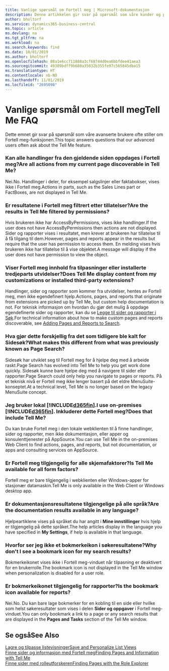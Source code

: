 ```yaml
---
title: Vanlige spørsmål om Fortell meg | Microsoft-dokumentasjon
description: Denne artikkelen gir svar på spørsmål som våre kunder og partnere ofte stiller om Fortell meg.
author: bholtorf
ms.service: dynamics365-business-central
ms.topic: article
ms.devlang: na
ms.tgt_pltfrm: na
ms.workload: na
ms.search.keywords: find
ms.date: 10/01/2019
ms.author: bholtorf
ms.openlocfilehash: 88a1e6cc711888a3cf68744d0ea6bbfdee41aea3
ms.sourcegitcommit: 49309bdff9b680a35032b355fe97c565845dba15
ms.translationtype: HT
ms.contentlocale: nb-NO
ms.lasthandoff: 11/01/2019
ms.locfileid: "2695098"
---
```

# <a name="tell-me-faq"></a><span data-ttu-id="85ae2-103">Vanlige spørsmål om Fortell meg</span><span class="sxs-lookup"><span data-stu-id="85ae2-103">Tell Me FAQ</span></span>
<span data-ttu-id="85ae2-104">Dette emnet gir svar på spørsmål som våre avanserte brukere ofte stiller om Fortell meg-funksjonen.</span><span class="sxs-lookup"><span data-stu-id="85ae2-104">This topic answers questions that our advanced users often ask about the Tell Me feature.</span></span>

### <a name="are-all-actions-from-my-current-page-discoverable-in-tell-me"></a><span data-ttu-id="85ae2-105">Kan alle handlinger fra den gjeldende siden oppdages i Fortell meg?</span><span class="sxs-lookup"><span data-stu-id="85ae2-105">Are all actions from my current page discoverable in Tell Me?</span></span>
<span data-ttu-id="85ae2-106">Nei.</span><span class="sxs-lookup"><span data-stu-id="85ae2-106">No.</span></span> <span data-ttu-id="85ae2-107">Handlinger i deler, for eksempel salgslinjer eller faktabokser, vises ikke i Fortell meg.</span><span class="sxs-lookup"><span data-stu-id="85ae2-107">Actions in parts, such as the Sales Lines part or FactBoxes, are not displayed in Tell Me.</span></span>

### <a name="are-the-results-in-tell-me-filtered-by-permissions"></a><span data-ttu-id="85ae2-108">Er resultatene i Fortell meg filtrert etter tillatelser?</span><span class="sxs-lookup"><span data-stu-id="85ae2-108">Are the results in Tell Me filtered by permissions?</span></span>
<span data-ttu-id="85ae2-109">Hvis brukeren ikke har AccessByPermissions, vises ikke handlinger.</span><span class="sxs-lookup"><span data-stu-id="85ae2-109">If the user does not have AccessByPermissions then actions are not displayed.</span></span> <span data-ttu-id="85ae2-110">Sider og rapporter vises i resultatet, men krever at brukeren har tillatelse til å få tilgang til dem.</span><span class="sxs-lookup"><span data-stu-id="85ae2-110">However, pages and reports appear in the results but require that the user has permission to access them.</span></span> <span data-ttu-id="85ae2-111">En melding vises hvis brukeren ikke har tillatelse til å vise objektet.</span><span class="sxs-lookup"><span data-stu-id="85ae2-111">A message will display if the user does not have permission to view the object.</span></span>

### <a name="does-tell-me-display-content-from-my-customizations-or-installed-third-party-extensions"></a><span data-ttu-id="85ae2-112">Viser Fortell meg innhold fra tilpasninger eller installerte tredjeparts utvidelser?</span><span class="sxs-lookup"><span data-stu-id="85ae2-112">Does Tell Me display content from my customizations or installed third-party extensions?</span></span>
<span data-ttu-id="85ae2-113">Handlinger, sider og rapporter som kommer fra utvidelser, hentes av Fortell meg, men ikke egendefinert hjelp.</span><span class="sxs-lookup"><span data-stu-id="85ae2-113">Actions, pages, and reports that originate from extensions are picked up by Tell Me, but custom help documentation is not.</span></span> <span data-ttu-id="85ae2-114">For teknisk informasjon om hvordan du gjør det mulig å oppdage egendefinerte sider og rapporter, kan du se [Legge til sider og rapporter i Søk](/dynamics365/business-central/dev-itpro/developer/devenv-al-menusuite-functionality).</span><span class="sxs-lookup"><span data-stu-id="85ae2-114">For technical information about how to make custom pages and reports discoverable, see [Adding Pages and Reports to Search](/dynamics365/business-central/dev-itpro/developer/devenv-al-menusuite-functionality).</span></span>

### <a name="what-makes-this-different-from-what-was-previously-known-as-page-search"></a><span data-ttu-id="85ae2-115">Hva gjør dette forskjellig fra det som tidligere ble kalt for Sidesøk?</span><span class="sxs-lookup"><span data-stu-id="85ae2-115">What makes this different from what was previously known as Page Search?</span></span>
<span data-ttu-id="85ae2-116">Sidesøk har utviklet seg til Fortell meg for å hjelpe deg med å arbeide raskt.</span><span class="sxs-lookup"><span data-stu-id="85ae2-116">Page Search has evolved into Tell Me to help you get work done quickly.</span></span> <span data-ttu-id="85ae2-117">Sidesøk kunne bare hjelpe deg med å navigere til sider eller rapporter.</span><span class="sxs-lookup"><span data-stu-id="85ae2-117">Page Search could only help you navigate to pages or reports.</span></span> <span data-ttu-id="85ae2-118">På et teknisk nivå er Fortell meg ikke lenger basert på det eldre MenuSuite-konseptet.</span><span class="sxs-lookup"><span data-stu-id="85ae2-118">At a technical level, Tell Me is no longer based on the legacy MenuSuite concept.</span></span>

### <a name="i-use-on-premises-included365finincludesd365fin_mdmd-does-that-include-tell-me"></a><span data-ttu-id="85ae2-119">Jeg bruker lokal [!INCLUDE[d365fin](includes/d365fin_md.md)].</span><span class="sxs-lookup"><span data-stu-id="85ae2-119">I use on-premises [!INCLUDE[d365fin](includes/d365fin_md.md)].</span></span> <span data-ttu-id="85ae2-120">Inkluderer dette Fortell meg?</span><span class="sxs-lookup"><span data-stu-id="85ae2-120">Does that include Tell Me?</span></span>
<span data-ttu-id="85ae2-121">Du kan bruke Fortell meg i den lokale webklienten til å finne handlinger, sider og rapporter, men ikke dokumentasjon, eller apper og konsulenttjenester på AppSource.</span><span class="sxs-lookup"><span data-stu-id="85ae2-121">You can use Tell Me in the on-premises Web Client to find actions, pages, and reports, but not documentation, or apps and consulting services on AppSource.</span></span>

### <a name="is-tell-me-available-for-all-form-factors"></a><span data-ttu-id="85ae2-122">Er Fortell meg tilgjengelig for alle skjemafaktorer?</span><span class="sxs-lookup"><span data-stu-id="85ae2-122">Is Tell Me available for all form factors?</span></span>
<span data-ttu-id="85ae2-123">Fortell meg er bare tilgjengelig i webklienten eller Windows-apper for stasjonær datamaskin.</span><span class="sxs-lookup"><span data-stu-id="85ae2-123">Tell Me is only available in the Web Client or Windows desktop app.</span></span>

### <a name="are-the-documentation-results-available-in-any-language"></a><span data-ttu-id="85ae2-124">Er dokumentasjonsresultatene tilgjengelige på alle språk?</span><span class="sxs-lookup"><span data-stu-id="85ae2-124">Are the documentation results available in any language?</span></span>
<span data-ttu-id="85ae2-125">Hjelpeartiklene vises på språket du har angitt i **Mine innstillinger** hvis hjelp er tilgjengelig på dette språket.</span><span class="sxs-lookup"><span data-stu-id="85ae2-125">The help articles display in the language you have specified in **My Settings**, if help is available in that language.</span></span>

### <a name="why-dont-i-see-a-bookmark-icon-for-my-search-results"></a><span data-ttu-id="85ae2-126">Hvorfor ser jeg ikke et bokmerkeikon i søkeresultatene?</span><span class="sxs-lookup"><span data-stu-id="85ae2-126">Why don't I see a bookmark icon for my search results?</span></span>
<span data-ttu-id="85ae2-127">Bokmerkeikonet vises ikke i Fortell meg-vinduet når tilpasning er deaktivert for en brukerrolle.</span><span class="sxs-lookup"><span data-stu-id="85ae2-127">The bookmark icon is not displayed in the Tell Me window when personalization is disabled for a user role.</span></span>

### <a name="is-the-bookmark-icon-available-for-reports"></a><span data-ttu-id="85ae2-128">Er bokmerkeikonet tilgjengelig for rapporter?</span><span class="sxs-lookup"><span data-stu-id="85ae2-128">Is the bookmark icon available for reports?</span></span>
<span data-ttu-id="85ae2-129">Nei.</span><span class="sxs-lookup"><span data-stu-id="85ae2-129">No.</span></span> <span data-ttu-id="85ae2-130">Du kan bare lage bokmerker for en kobling til en side eller hvilke som helst søkeresultater som vises i delen **Sider og oppgaver** i Fortell meg-vinduet.</span><span class="sxs-lookup"><span data-stu-id="85ae2-130">You can only bookmark a link to a page or any search results that are displayed in the **Pages and Tasks** section of the Tell Me window.</span></span>


## <a name="see-also"></a><span data-ttu-id="85ae2-131">Se også</span><span class="sxs-lookup"><span data-stu-id="85ae2-131">See Also</span></span>  
[<span data-ttu-id="85ae2-132">Lagre og tilpasse listevisninger</span><span class="sxs-lookup"><span data-stu-id="85ae2-132">Save and Personalize List Views</span></span>](ui-views.md)  
[<span data-ttu-id="85ae2-133">Finne sider og informasjon med Fortell meg</span><span class="sxs-lookup"><span data-stu-id="85ae2-133">Finding Pages and Information with Tell Me</span></span>](ui-search.md)  
[<span data-ttu-id="85ae2-134">Finne sider med rolleutforskeren</span><span class="sxs-lookup"><span data-stu-id="85ae2-134">Finding Pages with the Role Explorer</span></span>](ui-role-explorer.md)
